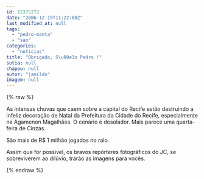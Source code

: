 ```yaml
---
id: 12375272
date: "2006-12-19T11:22:00Z"
last_modified_at: null
tags:
  - "pedro-manta"
  - "sao"
categories:
  - "noticias"
title: "Obrigado, S\u00e3o Pedro !"
sutia: null
chapeu: null
autor: "jamildo"
imagem: null
---
```

{% raw %}
<p>As intensas chuvas que caem sobre a capital do Recife est&atilde;o destruindo a infeliz decora&ccedil;&atilde;o de Natal da Prefeitura da Cidade do Recife, especialmente na Agamenon Magalh&atilde;es. O cen&aacute;rio &eacute; desolador. Mais parece uma quarta-feira de Cinzas.</p>
<p>S&atilde;o mais de R$ 1 milh&atilde;o jogados no ralo.</p>
<p>Assim que for poss&iacute;vel, os bravos rep&oacute;rteres fotogr&aacute;ficos do JC, se sobreviverem ao dil&uacute;vio, trar&atilde;o as imagens para voc&ecirc;s.</p>
{% endraw %}